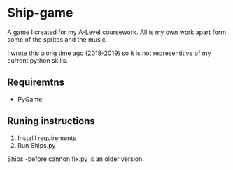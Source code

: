 # Ship-game
A game I created for my A-Level coursework. All is my own work apart form some of the sprites and the music.

I wrote this along time ago (2018-2019) so it is not representitive of my current python skills.

## Requiremtns
* PyGame

## Runing instructions
1. Installl requirements
2. Run Ships.py

Ships -before cannon fix.py is an older version.

